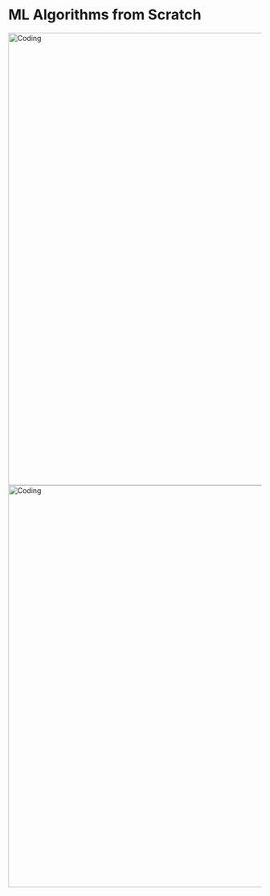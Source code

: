 # ML Algorithms from Scratch
<img align="center" src="https://github.com/SinghJivjot/MLfromScratch/blob/main/lin-reg-learning.gif" alt="Coding" width="900">
<img align="center" src="https://github.com/SinghJivjot/MLfromScratch/blob/main/pol-reg-learning.gif" alt="Coding" width="800">
